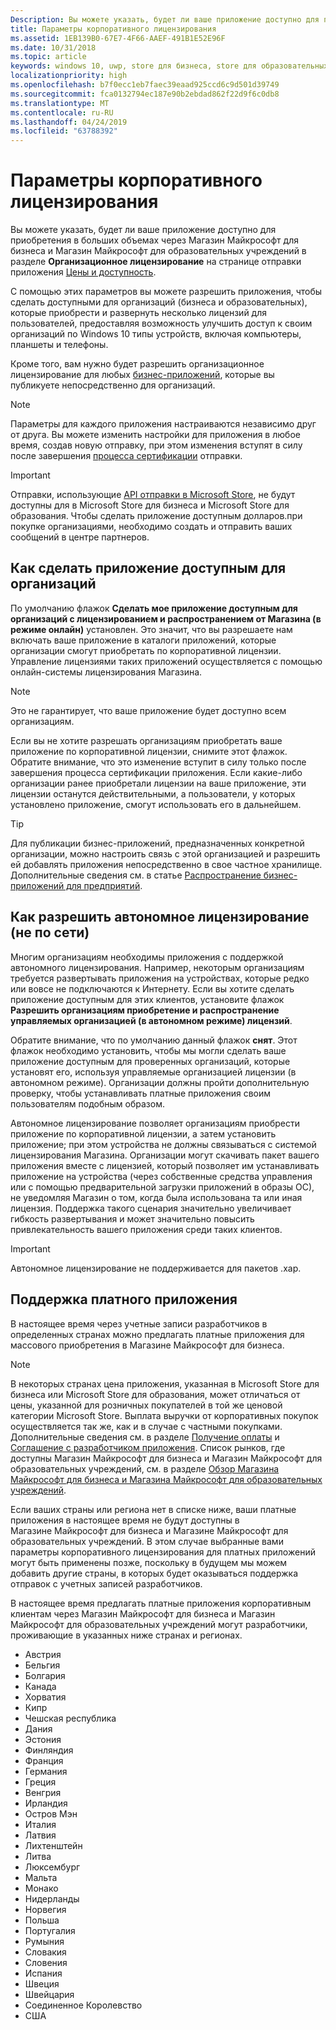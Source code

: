 ```yaml
---
Description: Вы можете указать, будет ли ваше приложение доступно для приобретения в больших объемах через Магазин Майкрософт для бизнеса и Магазин Майкрософт для образовательных учреждений в разделе "Организационное лицензирование" на странице отправки приложения.
title: Параметры корпоративного лицензирования
ms.assetid: 1EB139B0-67E7-4F66-AAEF-491B1E52E96F
ms.date: 10/31/2018
ms.topic: article
keywords: windows 10, uwp, store для бизнеса, store для образовательных учреждений, организации, корпоративное лицензирование, предприятия, store для образования, store для бизнеса, корпоративная лицензия
localizationpriority: high
ms.openlocfilehash: b7f0ecc1eb7faec39eaad925ccd6c9d501d39749
ms.sourcegitcommit: fca0132794ec187e90b2ebdad862f22d9f6c0db8
ms.translationtype: MT
ms.contentlocale: ru-RU
ms.lasthandoff: 04/24/2019
ms.locfileid: "63788392"
---
```

# <a name="organizational-licensing-options"></a>Параметры корпоративного лицензирования


Вы можете указать, будет ли ваше приложение доступно для приобретения в больших объемах через Магазин Майкрософт для бизнеса и Магазин Майкрософт для образовательных учреждений в разделе **Организационное лицензирование** на странице отправки приложения [Цены и доступность](set-app-pricing-and-availability.md#organizational-licensing).

С помощью этих параметров вы можете разрешить приложения, чтобы сделать доступными для организаций (бизнеса и образовательных), которые приобрести и развернуть несколько лицензий для пользователей, предоставляя возможность улучшить доступ к своим организаций по Windows 10 типы устройств, включая компьютеры, планшеты и телефоны.

Кроме того, вам нужно будет разрешить организационное лицензирование для любых [бизнес-приложений](distribute-lob-apps-to-enterprises.md), которые вы публикуете непосредственно для организаций.

> [!NOTE]
> Параметры для каждого приложения настраиваются независимо друг от друга. Вы можете изменить настройки для приложения в любое время, создав новую отправку, при этом изменения вступят в силу после завершения [процесса сертификации](the-app-certification-process.md) отправки.

> [!IMPORTANT]
> Отправки, использующие [API отправки в Microsoft Store](../monetize/create-and-manage-submissions-using-windows-store-services.md), не будут доступны для в Microsoft Store для бизнеса и Microsoft Store для образования. Чтобы сделать приложение доступным долларов.при покупке организациями, необходимо создать и отправить ваших сообщений в центре партнеров.


## <a name="allowing-your-app-to-be-offered-to-organizations"></a>Как сделать приложение доступным для организаций

По умолчанию флажок **Сделать мое приложение доступным для организаций с лицензированием и распространением от Магазина (в режиме онлайн)** установлен. Это значит, что вы разрешаете нам включать ваше приложение в каталоги приложений, которые организации смогут приобретать по корпоративной лицензии. Управление лицензиями таких приложений осуществляется с помощью онлайн-системы лицензирования Магазина.

> [!NOTE]
> Это не гарантирует, что ваше приложение будет доступно всем организациям.

Если вы не хотите разрешать организациям приобретать ваше приложение по корпоративной лицензии, снимите этот флажок. Обратите внимание, что это изменение вступит в силу только после завершения процесса сертификации приложения. Если какие-либо организации ранее приобретали лицензии на ваше приложение, эти лицензии останутся действительными, а пользователи, у которых установлено приложение, смогут использовать его в дальнейшем.

> [!TIP]
> Для публикации бизнес-приложений, предназначенных конкретной организации, можно настроить связь с этой организацией и разрешить ей добавлять приложения непосредственно в свое частное хранилище. Дополнительные сведения см. в статье [Распространение бизнес-приложений для предприятий](distribute-lob-apps-to-enterprises.md).


## <a name="allowing-disconnected-offline-licensing"></a>Как разрешить автономное лицензирование (не по сети)

Многим организациям необходимы приложения с поддержкой автономного лицензирования. Например, некоторым организациям требуется развертывать приложения на устройствах, которые редко или вовсе не подключаются к Интернету. Если вы хотите сделать приложение доступным для этих клиентов, установите флажок **Разрешить организациям приобретение и распространение управляемых организацией (в автономном режиме) лицензий**.

Обратите внимание, что по умолчанию данный флажок **снят**. Этот флажок необходимо установить, чтобы мы могли сделать ваше приложение доступным для проверенных организаций, которые установят его, используя управляемые организацией лицензии (в автономном режиме). Организации должны пройти дополнительную проверку, чтобы устанавливать платные приложения своим пользователям подобным образом.

Автономное лицензирование позволяет организациям приобрести приложение по корпоративной лицензии, а затем установить приложение; при этом устройства не должны связываться с системой лицензирования Магазина. Организации могут скачивать пакет вашего приложения вместе с лицензией, который позволяет им устанавливать приложение на устройства (через собственные средства управления или с помощью предварительной загрузки приложений в образы ОС), не уведомляя Магазин о том, когда была использована та или иная лицензия. Поддержка такого сценария значительно увеличивает гибкость развертывания и может значительно повысить привлекательность вашего приложения среди таких клиентов.

> [!IMPORTANT]
> Автономное лицензирование не поддерживается для пакетов .xap.

 
## <a name="paid-app-support"></a>Поддержка платного приложения

В настоящее время через учетные записи разработчиков в определенных странах можно предлагать платные приложения для массового приобретения в Магазине Майкрософт для бизнеса. 

> [!NOTE]
> В некоторых странах цена приложения, указанная в Microsoft Store для бизнеса или Microsoft Store для образования, может отличаться от цены, указанной для розничных покупателей в той же ценовой категории Microsoft Store. Выплата выручки от корпоративных покупок осуществляется так же, как и в случае с частными покупками. Дополнительные сведения см. в разделе [Получение оплаты](getting-paid-apps.md) и [Соглашение с разработчиком приложения](https://docs.microsoft.com/legal/windows/agreements/app-developer-agreement). Список рынков, где доступны Магазин Майкрософт для бизнеса и Магазин Майкрософт для образовательных учреждений, см. в разделе [Обзор Магазина Майкрософт для бизнеса и Магазина Майкрософт для образовательных учреждений](https://technet.microsoft.com/itpro/windows/manage/windows-store-for-business-overview#supported-markets).

Если ваших страны или региона нет в списке ниже, ваши платные приложения в настоящее время не будут доступны в Магазине Майкрософт для бизнеса и Магазине Майкрософт для образовательных учреждений. В этом случае выбранные вами параметры корпоративного лицензирования для платных приложений могут быть применены позже, поскольку в будущем мы можем добавить другие страны, в которых будет оказываться поддержка отправок с учетных записей разработчиков.

В настоящее время предлагать платные приложения корпоративным клиентам через Магазин Майкрософт для бизнеса и Магазин Майкрософт для образовательных учреждений могут разработчики, проживающие в указанных ниже странах и регионах.

- Австрия
- Бельгия
- Болгария
- Канада
- Хорватия
- Кипр
- Чешская республика
- Дания
- Эстония
- Финляндия
- Франция
- Германия
- Греция
- Венгрия
- Ирландия
- Остров Мэн
- Италия
- Латвия
- Лихтенштейн
- Литва
- Люксембург
- Мальта
- Монако
- Нидерланды
- Норвегия
- Польша
- Португалия
- Румыния
- Словакия
- Словения
- Испания
- Швеция
- Швейцария
- Соединенное Королевство
- США
